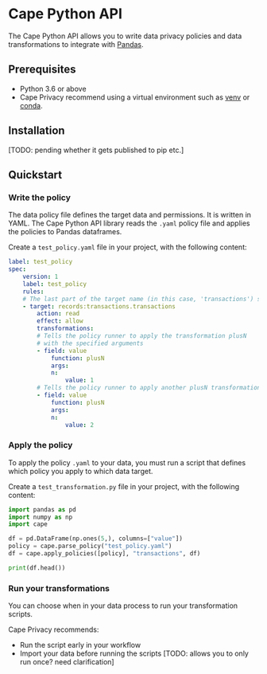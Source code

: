 # Cape Python API

The Cape Python API allows you to write data privacy policies and data transformations to integrate with [Pandas](https://pandas.pydata.org/).

## Prerequisites

* Python 3.6 or above
* Cape Privacy recommend using a virtual environment such as [venv](https://docs.python.org/3/library/venv.html) or [conda](https://www.anaconda.com/products/individual).

## Installation 

[TODO: pending whether it gets published to pip etc.]

## Quickstart

### Write the policy

The data policy file defines the target data and permissions. It is written in YAML. The Cape Python API library reads the `.yaml` policy file and applies the policies to Pandas dataframes.

Create a `test_policy.yaml` file in your project, with the following content:

```yaml
label: test_policy
spec:
    version: 1
    label: test_policy
    rules:
    # The last part of the target name (in this case, 'transactions') should match the entity passed to apply_policies() in the next section
    - target: records:transactions.transactions
        action: read
        effect: allow
        transformations:
        # Tells the policy runner to apply the transformation plusN 
        # with the specified arguments
        - field: value
            function: plusN
            args:
            n:
                value: 1
        # Tells the policy runner to apply another plusN transformation
        - field: value
            function: plusN
            args:
            n:
                value: 2
```


### Apply the policy

To apply the policy `.yaml` to your data, you must run a script that defines which policy you apply to which data target.

Create a `test_transformation.py` file in your project, with the following content:

```python
import pandas as pd
import numpy as np
import cape

df = pd.DataFrame(np.ones(5,), columns=["value"])
policy = cape.parse_policy("test_policy.yaml")
df = cape.apply_policies([policy], "transactions", df)

print(df.head())
```

### Run your transformations

You can choose when in your data process to run your transformation scripts.

Cape Privacy recommends:

* Run the script early in your workflow
* Import your data before running the scripts [TODO: allows you to only run once? need clarification]